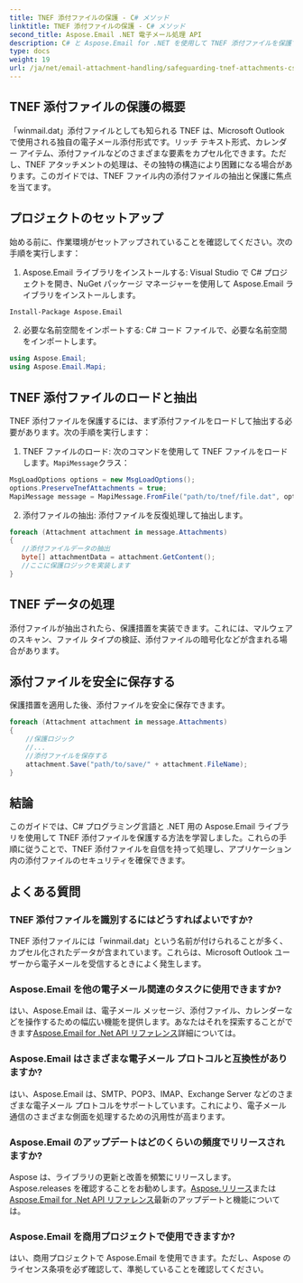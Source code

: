 ```yaml
---
title: TNEF 添付ファイルの保護 - C# メソッド
linktitle: TNEF 添付ファイルの保護 - C# メソッド
second_title: Aspose.Email .NET 電子メール処理 API
description: C# と Aspose.Email for .NET を使用して TNEF 添付ファイルを保護する方法を学びます。ソースコードを含むステップバイステップのガイド。
type: docs
weight: 19
url: /ja/net/email-attachment-handling/safeguarding-tnef-attachments-csharp-method/
---
```


## TNEF 添付ファイルの保護の概要

「winmail.dat」添付ファイルとしても知られる TNEF は、Microsoft Outlook で使用される独自の電子メール添付形式です。リッチ テキスト形式、カレンダー アイテム、添付ファイルなどのさまざまな要素をカプセル化できます。ただし、TNEF アタッチメントの処理は、その独特の構造により困難になる場合があります。このガイドでは、TNEF ファイル内の添付ファイルの抽出と保護に焦点を当てます。

## プロジェクトのセットアップ

始める前に、作業環境がセットアップされていることを確認してください。次の手順を実行します：

1. Aspose.Email ライブラリをインストールする: Visual Studio で C# プロジェクトを開き、NuGet パッケージ マネージャーを使用して Aspose.Email ライブラリをインストールします。

```bash
Install-Package Aspose.Email
```

2. 必要な名前空間をインポートする: C# コード ファイルで、必要な名前空間をインポートします。

```csharp
using Aspose.Email;
using Aspose.Email.Mapi;
```

## TNEF 添付ファイルのロードと抽出

TNEF 添付ファイルを保護するには、まず添付ファイルをロードして抽出する必要があります。次の手順を実行します：

1.  TNEF ファイルのロード: 次のコマンドを使用して TNEF ファイルをロードします。`MapiMessage`クラス：

```csharp
MsgLoadOptions options = new MsgLoadOptions();
options.PreserveTnefAttachments = true;
MapiMessage message = MapiMessage.FromFile("path/to/tnef/file.dat", options);
```

2. 添付ファイルの抽出: 添付ファイルを反復処理して抽出します。

```csharp
foreach (Attachment attachment in message.Attachments)
{
   //添付ファイルデータの抽出
   byte[] attachmentData = attachment.GetContent();
   //ここに保護ロジックを実装します
}
```

## TNEF データの処理

添付ファイルが抽出されたら、保護措置を実装できます。これには、マルウェアのスキャン、ファイル タイプの検証、添付ファイルの暗号化などが含まれる場合があります。

## 添付ファイルを安全に保存する

保護措置を適用した後、添付ファイルを安全に保存できます。

```csharp
foreach (Attachment attachment in message.Attachments)
{
    //保護ロジック
    //...
    //添付ファイルを保存する
    attachment.Save("path/to/save/" + attachment.FileName);
}
```

## 結論

このガイドでは、C# プログラミング言語と .NET 用の Aspose.Email ライブラリを使用して TNEF 添付ファイルを保護する方法を学習しました。これらの手順に従うことで、TNEF 添付ファイルを自信を持って処理し、アプリケーション内の添付ファイルのセキュリティを確保できます。

## よくある質問

### TNEF 添付ファイルを識別するにはどうすればよいですか?

TNEF 添付ファイルには「winmail.dat」という名前が付けられることが多く、カプセル化されたデータが含まれています。これらは、Microsoft Outlook ユーザーから電子メールを受信するときによく発生します。

### Aspose.Email を他の電子メール関連のタスクに使用できますか?

はい、Aspose.Email は、電子メール メッセージ、添付ファイル、カレンダーなどを操作するための幅広い機能を提供します。あなたはそれを探索することができます[Aspose.Email for .Net API リファレンス](https://reference.aspose.com/email/net)詳細については。

### Aspose.Email はさまざまな電子メール プロトコルと互換性がありますか?

はい、Aspose.Email は、SMTP、POP3、IMAP、Exchange Server などのさまざまな電子メール プロトコルをサポートしています。これにより、電子メール通信のさまざまな側面を処理するための汎用性が高まります。

### Aspose.Email のアップデートはどのくらいの頻度でリリースされますか?

Aspose は、ライブラリの更新と改善を頻繁にリリースします。 Aspose.releases を確認することをお勧めします。[Aspose.リリース](https://releases.aspose.com/email/net/)または[Aspose.Email for .Net API リファレンス](https://reference.aspose.com/email/net)最新のアップデートと機能については。

### Aspose.Email を商用プロジェクトで使用できますか?

はい、商用プロジェクトで Aspose.Email を使用できます。ただし、Aspose のライセンス条項を必ず確認して、準拠していることを確認してください。